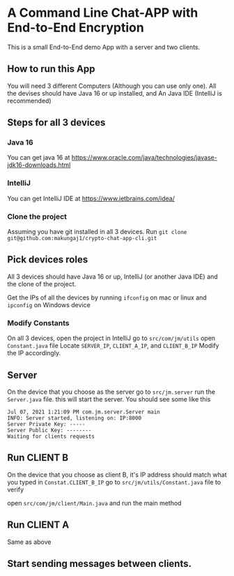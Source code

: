 # A Command Line Chat-APP with End-to-End Encryption

This is a small End-to-End demo App with a server and two clients.

## How to run this App
You will need 3 different Computers (Although you can use only one).
All the devises should have Java 16 or up installed, and 
An Java IDE (IntelliJ is recommended)
## Steps for all 3 devices
### Java 16
You can get java 16 at https://www.oracle.com/java/technologies/javase-jdk16-downloads.html

### IntelliJ
You can get IntelliJ IDE at https://www.jetbrains.com/idea/

### Clone the project
Assuming you have git installed in all 3 devices.
Run ```git clone git@github.com:makungaj1/crypto-chat-app-cli.git```

## Pick devices roles
All 3 devices should have Java 16 or up, IntelliJ (or another Java IDE)
and the clone of the project.

Get the IPs of all the devices by running
```ifconfig``` on mac or linux and ``ipconfig`` on Windows device

### Modify Constants
On all 3 devices, open the project in IntelliJ
go to ``src/com/jm/utils`` open ``Constant.java`` file
Locate ``SERVER_IP``, ``CLIENT_A_IP``, and ``CLIENT_B_IP``
Modify the IP accordingly.

## Server
On the device that you choose as the server
go to ``src/jm.server`` run the ``Server.java`` file.
this will start the server. You should see some like this
````
Jul 07, 2021 1:21:09 PM com.jm.server.Server main
INFO: Server started, listening on: IP:8000
Server Private Key: -----
Server Public Key: --------
Waiting for clients requests
````

## Run CLIENT B
On the device that you choose as client B, it's IP address
should match what you typed in ``Constat.CLIENT_B_IP`` go to ``src/jm/utils/Constant.java`` file to verify

open ``src/com/jm/client/Main.java`` and run the main method

## Run CLIENT A
Same as above

## Start sending messages between clients.
